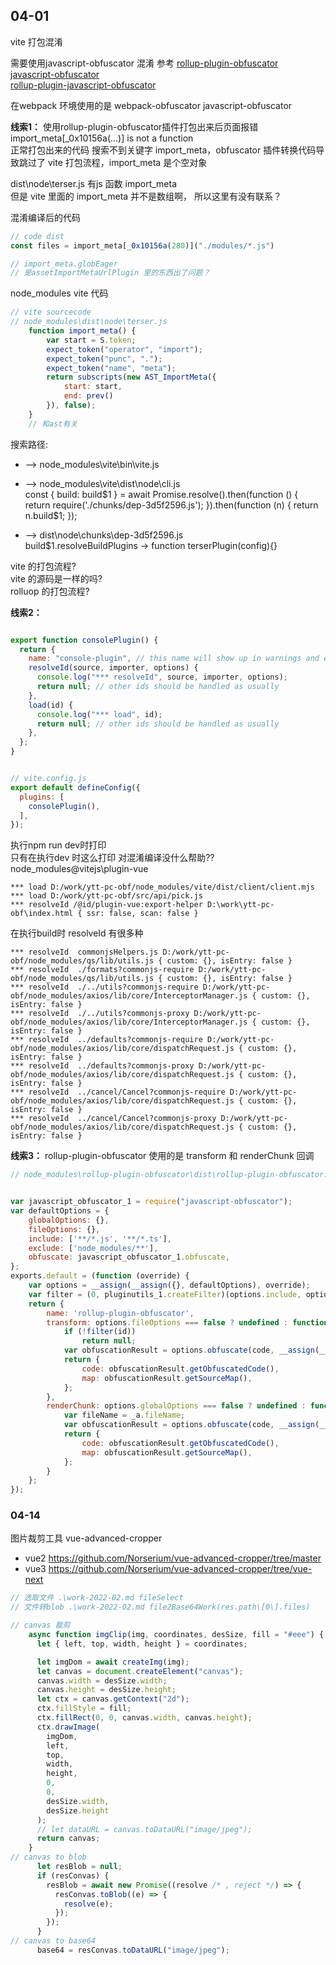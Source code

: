 ## 04-01
vite 打包混淆

需要使用javascript-obfuscator 混淆
参考 [rollup-plugin-obfuscator](https://github.com/getkey/rollup-plugin-obfuscator)  
[javascript-obfuscator](https://github.com/javascript-obfuscator/javascript-obfuscator)  
[rollup-plugin-javascript-obfuscator](https://github.com/javascript-obfuscator/rollup-plugin-javascript-obfuscator)

在webpack 环境使用的是 webpack-obfuscator javascript-obfuscator

**线索1：** 使用rollup-plugin-obfuscator插件打包出来后页面报错 import_meta[_0x10156a(...)] is not a function  
正常打包出来的代码 搜索不到关键字 import_meta，obfuscator 插件转换代码导致跳过了 vite 打包流程，import_meta 是个空对象

dist\node\terser.js 有js 函数 import_meta  
但是 vite 里面的 import_meta 并不是数组啊， 所以这里有没有联系？  

混淆编译后的代码
```js
// code dist
const files = import_meta[_0x10156a(280)]("./modules/*.js")

// import_meta.globEager
// 是assetImportMetaUrlPlugin 里的东西出了问题？

```

node_modules vite 代码
```js
// vite sourcecode
// node_modules\dist\node\terser.js
    function import_meta() {
        var start = S.token;
        expect_token("operator", "import");
        expect_token("punc", ".");
        expect_token("name", "meta");
        return subscripts(new AST_ImportMeta({
            start: start,
            end: prev()
        }), false);
    }
    // 和ast有关
```

搜索路径:  
  - --> node_modules\vite\bin\vite.js
  - --> node_modules\vite\dist\node\cli.js  
    const { build: build$1 } = await Promise.resolve().then(function () { return require('./chunks/dep-3d5f2596.js'); }).then(function (n) { return n.build$1; });

  - --> dist\node\chunks\dep-3d5f2596.js  
    build$1.resolveBuildPlugins -> function terserPlugin(config){}



vite 的打包流程?  
vite 的源码是一样的吗?  
rolluop 的打包流程?

**线索2：** 
```js

export function consolePlugin() {
  return {
    name: "console-plugin", // this name will show up in warnings and errors
    resolveId(source, importer, options) {
      console.log("*** resolveId", source, importer, options);
      return null; // other ids should be handled as usually
    },
    load(id) {
      console.log("*** load", id);
      return null; // other ids should be handled as usually
    },
  };
}


// vite.config.js
export default defineConfig({
  plugins: [
    consolePlugin(),
  ],
});
```
执行npm run dev时打印   
只有在执行dev 时这么打印 对混淆编译没什么帮助??  
node_modules\@vitejs\plugin-vue
```
*** load D:/work/ytt-pc-obf/node_modules/vite/dist/client/client.mjs
*** load D:/work/ytt-pc-obf/src/api/pick.js
*** resolveId /@id/plugin-vue:export-helper D:\work\ytt-pc-obf\index.html { ssr: false, scan: false }

```

在执行build时 resolveId 有很多种
```
*** resolveId  commonjsHelpers.js D:/work/ytt-pc-obf/node_modules/qs/lib/utils.js { custom: {}, isEntry: false }
*** resolveId  ./formats?commonjs-require D:/work/ytt-pc-obf/node_modules/qs/lib/utils.js { custom: {}, isEntry: false }
*** resolveId  ./../utils?commonjs-require D:/work/ytt-pc-obf/node_modules/axios/lib/core/InterceptorManager.js { custom: {}, isEntry: false }
*** resolveId  ./../utils?commonjs-proxy D:/work/ytt-pc-obf/node_modules/axios/lib/core/InterceptorManager.js { custom: {}, isEntry: false }
*** resolveId  ../defaults?commonjs-require D:/work/ytt-pc-obf/node_modules/axios/lib/core/dispatchRequest.js { custom: {}, isEntry: false }
*** resolveId  ../defaults?commonjs-proxy D:/work/ytt-pc-obf/node_modules/axios/lib/core/dispatchRequest.js { custom: {}, isEntry: false }
*** resolveId  ../cancel/Cancel?commonjs-require D:/work/ytt-pc-obf/node_modules/axios/lib/core/dispatchRequest.js { custom: {}, isEntry: false }
*** resolveId  ../cancel/Cancel?commonjs-proxy D:/work/ytt-pc-obf/node_modules/axios/lib/core/dispatchRequest.js { custom: {}, isEntry: false }
```

**线索3：** rollup-plugin-obfuscator 使用的是 transform 和 renderChunk 回调
```js
// node_modules\rollup-plugin-obfuscator\dist\rollup-plugin-obfuscator.js


var javascript_obfuscator_1 = require("javascript-obfuscator");
var defaultOptions = {
    globalOptions: {},
    fileOptions: {},
    include: ['**/*.js', '**/*.ts'],
    exclude: ['node_modules/**'],
    obfuscate: javascript_obfuscator_1.obfuscate,
};
exports.default = (function (override) {
    var options = __assign(__assign({}, defaultOptions), override);
    var filter = (0, pluginutils_1.createFilter)(options.include, options.exclude);
    return {
        name: 'rollup-plugin-obfuscator',
        transform: options.fileOptions === false ? undefined : function (code, id) {
            if (!filter(id))
                return null;
            var obfuscationResult = options.obfuscate(code, __assign(__assign({}, options.fileOptions), { inputFileName: id, sourceMap: true }));
            return {
                code: obfuscationResult.getObfuscatedCode(),
                map: obfuscationResult.getSourceMap(),
            };
        },
        renderChunk: options.globalOptions === false ? undefined : function (code, _a) {
            var fileName = _a.fileName;
            var obfuscationResult = options.obfuscate(code, __assign(__assign({}, options.globalOptions), { inputFileName: fileName, sourceMap: true }));
            return {
                code: obfuscationResult.getObfuscatedCode(),
                map: obfuscationResult.getSourceMap(),
            };
        }
    };
});

```

### 04-14

图片裁剪工具 vue-advanced-cropper  
- vue2 https://github.com/Norserium/vue-advanced-cropper/tree/master
- vue3 https://github.com/Norserium/vue-advanced-cropper/tree/vue-next

```js
// 选取文件 .\work-2022-02.md fileSelect
// 文件转blob .\work-2022-02.md file2Base64Work(res.path\[0\].files)

// canvas 裁剪
    async function imgClip(img, coordinates, desSize, fill = "#eee") {
      let { left, top, width, height } = coordinates;

      let imgDom = await createImg(img);
      let canvas = document.createElement("canvas");
      canvas.width = desSize.width;
      canvas.height = desSize.height;
      let ctx = canvas.getContext("2d");
      ctx.fillStyle = fill;
      ctx.fillRect(0, 0, canvas.width, canvas.height);
      ctx.drawImage(
        imgDom,
        left,
        top,
        width,
        height,
        0,
        0,
        desSize.width,
        desSize.height
      );
      // let dataURL = canvas.toDataURL("image/jpeg");
      return canvas;
    }
// canvas to blob
      let resBlob = null;
      if (resConvas) {
        resBlob = await new Promise((resolve /* , reject */) => {
          resConvas.toBlob((e) => {
            resolve(e);
          });
        });
      }
// canvas to base64
      base64 = resConvas.toDataURL("image/jpeg");
```
